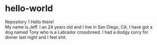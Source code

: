 # hello-world
Repository 1 
Hello there!  
My name is Jeff. I an 24 years old and I live in San Diego, CA.
I have got a dog named Tony who is a Labrador crossbreed.
I had a dodgy curry for dinner last night and I feel shit.
